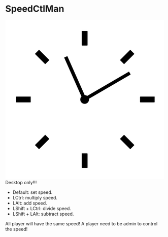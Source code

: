 # SpeedCtlMan

![Logo](icon.png)
Desktop only!!!

* Default: set speed.
* LCtrl: multiply speed.
* LAlt: add speed.
* LShift + LCtrl: divide speed.
* LShift + LAlt: subtract speed.

All player will have the same speed!
A player need to be admin to control the speed!
